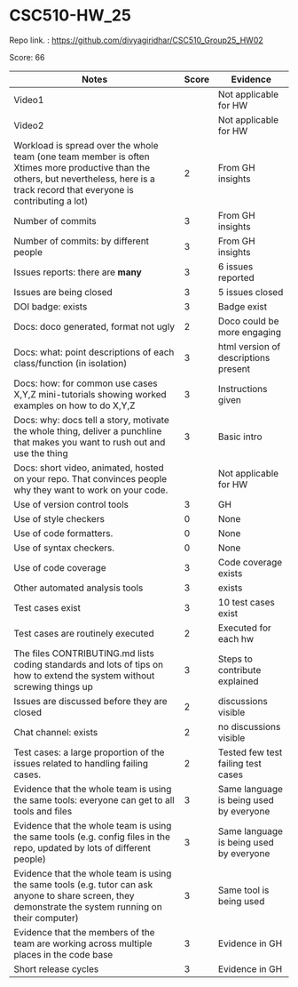 # CSC510-HW_25

Repo link. : https://github.com/divyagiridhar/CSC510_Group25_HW02

Score: 66

|Notes|Score|Evidence|
|-----|---------|---------|
|Video1|  | Not applicable for HW  | 
|Video2|  | Not applicable for HW | 
|Workload is spread over the whole team (one team member is often Xtimes more productive than the others, but nevertheless, here is a track record that everyone is contributing a lot)| 2 | From GH insights |
|Number of commits| 3 | From GH insights |
|Number of commits: by different people| 3 | From GH insights |
|Issues reports: there are **many**| 3 | 6 issues reported |
|Issues are being closed| 3 | 5 issues closed |
|DOI badge: exists| 3 | Badge exist |
|Docs: doco generated, format not ugly | 2 | Doco could be more engaging |
|Docs: what: point descriptions of each class/function (in isolation) | 3 | html version of descriptions present |
|Docs: how: for common use cases X,Y,Z mini-tutorials showing worked examples on how to do X,Y,Z| 3 | Instructions given |
|Docs: why: docs tell a story, motivate the whole thing, deliver a punchline that makes you want to rush out and use the thing| 3 | Basic intro |
|Docs: short video, animated, hosted on your repo. That convinces people why they want to work on your code.|  | Not applicable for HW |
|Use of version control tools| 3 | GH |
|Use of style checkers | 0 | None |
|Use of code formatters. | 0 | None |
|Use of syntax checkers. | 0 | None |
|Use of code coverage | 3 | Code coverage exists |
|Other automated analysis tools| 3 | exists |
|Test cases exist| 3 | 10 test cases exist |
|Test cases are routinely executed| 2 | Executed for each hw |
|The files CONTRIBUTING.md lists coding standards and lots of tips on how to extend the system without screwing things up| 3 | Steps to contribute explained |
|Issues are discussed before they are closed| 2 | discussions visible |
|Chat channel: exists| 2 | no discussions visible |
|Test cases: a large proportion of the issues related to handling failing cases.| 2 | Tested few test failing test cases |
|Evidence that the whole team is using the same tools: everyone can get to all tools and files| 3 | Same language is being used by everyone |
|Evidence that the whole team is using the same tools (e.g. config files in the repo, updated by lots of different people)| 3 | Same language is being used by everyone |
|Evidence that the whole team is using the same tools (e.g. tutor can ask anyone to share screen, they demonstrate the system running on their computer)| 3 | Same tool is being used |
|Evidence that the members of the team are working across multiple places in the code base| 3 | Evidence in GH |
|Short release cycles | 3 | Evidence in GH |
